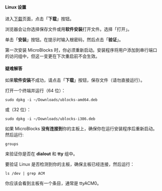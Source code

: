 #### Linux 设置 ####

进入[下载](/download)页面，点击「**下载**」按钮。

浏览器会让你选择保存文件或用**软件安装**打开文件。选择「打开」。

单击「**安装**」按钮。在提示时输入根密码，然后点击「**验证**」。

第一次安装 MicroBlocks 时，你必须重新启动。安装程序将用户添加到串行端口的访问组中，但这一变更在下次重启前不会生效。

#### 疑难解答 ####

如果**软件安装**不成功，请点击「**下载**」按钮，保存文件（请勿直接运行）。

打开一个终端并运行（64 位）：

    sudo dpkg -i ~/Downloads/ublocks-amd64.deb

或（32 位）：

    sudo dpkg -i ~/Downloads/ublocks-i386.deb

如果 MicroBlocks **没有连接到**你的主板上，确保你在运行安装程序后重新启动。然后运行:

    groups

来验证你是否在 **dialout** 和 **tty** 组中。

要验证 Linux 是否检测到你的主板，确保主板已经连接，然后运行：

    ls /dev | grep ACM

你应该会看到主板有一个条目，通常是 ttyACM0。
